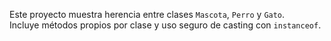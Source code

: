 
Este proyecto muestra herencia entre clases `Mascota`, `Perro` y `Gato`.  
Incluye métodos propios por clase y uso seguro de casting con `instanceof`.  